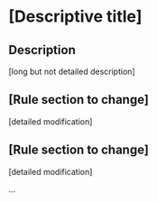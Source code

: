 # [Descriptive title]

## Description

[long but not detailed description]

## [Rule section to change]

[detailed modification]

## [Rule section to change]

[detailed modification]

...